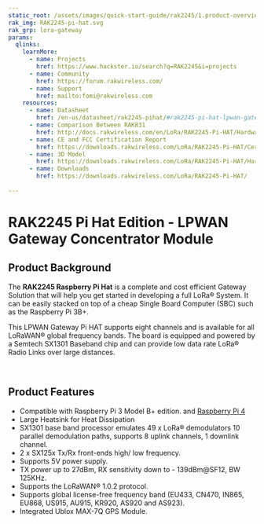 ```yaml
---
static_root: /assets/images/quick-start-guide/rak2245/1.product-overview/1.index
rak_img: RAK2245-pi-hat.svg
rak_grp: lora-gateway
params:
  qlinks:
    learnMore:
      - name: Projects 
        href: https://www.hackster.io/search?q=RAK2245&i=projects
      - name: Community
        href: https://forum.rakwireless.com/
      - name: Support
        href: mailto:fomi@rakwireless.com
    resources:
      - name: Datasheet
        href: /en-us/datasheet/rak2245-pihat/#rak2245-pi-hat-lpwan-gateway-concentrator-module
      - name: Comparison Between RAK831
        href: http://docs.rakwireless.com/en/LoRa/RAK2245-Pi-HAT/Hardware-Specification/RAK2245_RAK831_Design_Guide_Comparison.pdf
      - name: CE and FCC Certification Report
        href: https://downloads.rakwireless.com/LoRa/RAK2245-Pi-HAT/Certification-Report/
      - name: 3D Model
        href: https://downloads.rakwireless.com/LoRa/RAK2245-Pi-HAT/Hardware-Specification/RAK2245_Pi_HAT-3D-File.zip
      - name: Downloads
        href: https://downloads.rakwireless.com/LoRa/RAK2245-Pi-HAT/
   
---
```

# RAK2245 Pi Hat Edition - LPWAN Gateway Concentrator Module

<rk-img
  :src="`${$frontmatter.static_root}/wwj49yp9jeqcmrynbtjz.jpg`"
  width="70%"
  figure-number="1"
  caption="RAK2245 Pi Hat Edition"
/>

## Product Background

The **RAK2245 Raspberry Pi Hat** is a complete and cost efficient Gateway Solution that will help you get started in developing a full LoRa® System. It can be easily stacked on top of a cheap Single Board Computer (SBC) such as the Raspberry Pi 3B+.

This LPWAN Gateway Pi HAT supports eight channels and is available for all LoRaWAN® global frequency bands. The board is equipped and powered by a Semtech SX1301 Baseband chip and can provide low data rate LoRa® Radio Links over large distances.

<rk-btn
  src="quick-start-guide.html"
  label="Set up Your RAK2245 Pi Hat Edition - LPWAN Gateway Concentrator Module"
/>

&nbsp;

<rk-quick-links :params="$frontmatter.params.qlinks" />

## Product Features

- Compatible with Raspberry Pi 3 Model B+ edition. and [Raspberry Pi 4](https://downloads.rakwireless.com/en/LoRa/RAK2245-Pi-HAT/Firmware/Raspberry-Pi-4/)
- Large Heatsink for Heat Dissipation
- SX1301 base band processor emulates 49 x LoRa® demodulators 10 parallel demodulation paths, supports 8 uplink channels, 1 downlink channel.
- 2 x SX125x Tx/Rx front-ends high/ low frequency.
- Supports 5V power supply.
- TX power up to 27dBm, RX sensitivity down to - 139dBm@SF12, BW 125KHz.
- Supports the LoRaWAN® 1.0.2 protocol.
- Supports global license-free frequency band (EU433, CN470, IN865, EU868, US915, AU915, KR920, AS920 and AS923).
- Integrated Ublox MAX-7Q GPS Module.
